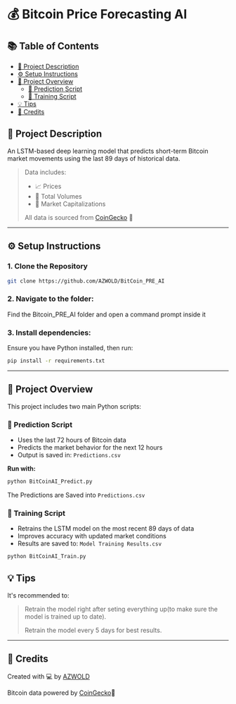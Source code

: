 # 💰 Bitcoin Price Forecasting AI

## 📚 Table of Contents

- [🚀 Project Description](#-project-description)
- [⚙️ Setup Instructions](#️-setup-instructions)
- [🤖 Project Overview](#-project-overview)
  - [🔮 Prediction Script](#-prediction-script)
  - [💪 Training Script](#-training-script)
- [💡 Tips](#-tips)
- [🙏 Credits](#-credits)

## 🚀 Project Description
An LSTM-based deep learning model that predicts short-term Bitcoin market movements using the last 89 days of historical data.

> Data includes:  
> - 📈 Prices  
> - 💸 Total Volumes  
> - 🏦 Market Capitalizations  
>  
> All data is sourced from [CoinGecko](https://www.coingecko.com/) 🦎

---

## ⚙️ Setup Instructions

### 1. Clone the Repository
```bash
git clone https://github.com/AZWOLD/BitCoin_PRE_AI
```
### 2. Navigate to the folder:
Find the Bitcoin_PRE_AI folder and open a command prompt inside it

### 3. Install dependencies:
Ensure you have Python installed, then run:
```bash
pip install -r requirements.txt
```

---

## 🤖 Project Overview
This project includes two main Python scripts:

### 🔮 Prediction Script
- Uses the last 72 hours of Bitcoin data 
- Predicts the market behavior for the next 12 hours
- Output is saved in: `Predictions.csv`

**Run with:**
```bash
python BitCoinAI_Predict.py
```
The Predictions are Saved into `Predictions.csv`

### 💪 Training Script
- Retrains the LSTM model on the most recent 89 days of data
- Improves accuracy with updated market conditions
- Results are saved to: `Model Training Results.csv`
```bash
python BitCoinAI_Train.py
```
## 💡 Tips
It's recommended to:
> Retrain the model right after seting everything up(to make sure the model is trained up to date).
> 
> Retrain the model every 5 days for best results.

---

## 🙏 Credits
Created with 💻 by [AZWOLD](https://github.com/AZWOLD)

Bitcoin data powered by [CoinGecko](https://www.coingecko.com/)🦎
